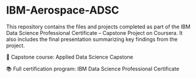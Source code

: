 # IBM-Aerospace-ADSC

This repository contains the files and projects completed as part of the IBM Data Science Professional Certificate – Capstone Project on Coursera. It also includes the final presentation summarizing key findings from the project.

📌 Capstone course: Applied Data Science Capstone

📚 Full certification program: IBM Data Science Professional Certificate
